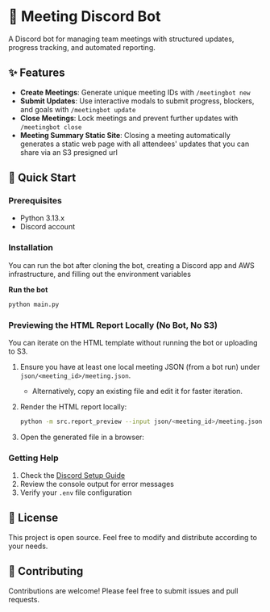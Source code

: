 # 🤖 Meeting Discord Bot

A Discord bot for managing team meetings with structured updates, progress tracking, and automated reporting.

## ✨ Features

- **Create Meetings**: Generate unique meeting IDs with `/meetingbot new`
- **Submit Updates**: Use interactive modals to submit progress, blockers, and goals with `/meetingbot update`
- **Close Meetings**: Lock meetings and prevent further updates with `/meetingbot close`
- **Meeting Summary Static Site**: Closing a meeting automatically generates a static web page with all attendees' updates that you can share via an S3 presigned url

## 🚀 Quick Start

### Prerequisites

- Python 3.13.x
- Discord account

### Installation

You can run the bot after cloning the bot, creating a Discord app and AWS infrastructure, and filling out the environment variables

**Run the bot**
```bash
python main.py
```

### Previewing the HTML Report Locally (No Bot, No S3)

You can iterate on the HTML template without running the bot or uploading to S3.

1. Ensure you have at least one local meeting JSON (from a bot run) under `json/<meeting_id>/meeting.json`.
   - Alternatively, copy an existing file and edit it for faster iteration.

2. Render the HTML report locally:
   ```bash
   python -m src.report_preview --input json/<meeting_id>/meeting.json --output preview.html
   ```

3. Open the generated file in a browser:

### Getting Help

1. Check the [Discord Setup Guide](DISCORD_SETUP.md)
2. Review the console output for error messages
3. Verify your `.env` file configuration

## 📝 License

This project is open source. Feel free to modify and distribute according to your needs.

## 🤝 Contributing

Contributions are welcome! Please feel free to submit issues and pull requests.
